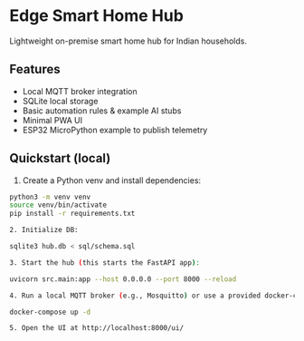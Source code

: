 # Edge Smart Home Hub
Lightweight on-premise smart home hub for Indian households.


## Features
- Local MQTT broker integration
- SQLite local storage
- Basic automation rules & example AI stubs
- Minimal PWA UI
- ESP32 MicroPython example to publish telemetry


## Quickstart (local)
1. Create a Python venv and install dependencies:


```bash
python3 -m venv venv
source venv/bin/activate
pip install -r requirements.txt

2. Initialize DB:

sqlite3 hub.db < sql/schema.sql

3. Start the hub (this starts the FastAPI app):

uvicorn src.main:app --host 0.0.0.0 --port 8000 --reload

4. Run a local MQTT broker (e.g., Mosquitto) or use a provided docker-compose:

docker-compose up -d

5. Open the UI at http://localhost:8000/ui/
